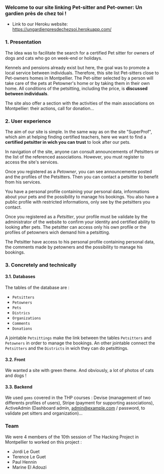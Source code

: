 ### Welcome to our site linking Pet-sitter and Pet-owner: **Un gardien près de chez toi** !

- Link to our Heroku website: https://ungardienpresdechezsoi.herokuapp.com/

### 1. Presentation

The idea was to facilitate the search for a certified Pet sitter for owners of dogs and cats who go on week-end or holidays.

Kennels and pensions already exist but here, the goal was to  promote a local service between individuals. Therefore, this site list Pet-sitters close to Pet-owners homes in Montpellier. The Pet-sitter selected by a person will take care of the pets at Petowner's home or by taking them in their own home. All conditions of the petsitting, including the price, is **discussed between individuals**.

The site also offer a section with the activities of the main associations on Montpellier: their actions, call for donation...

### 2. User experience

The aim of our site is simple. In the same way as on the site "SuperProf", which aim at helping finding certified teachers, here we want to find a **certified petsitter in wich you can trust** to look after our pets.

In navigation of the site, anyone can consult announcements of Petsitters or the list of the referenced associations. However, you must register to access the site's services.

Once you registered as a *Petowner*, you can see announcements posted and the profiles of the Petsitters. Then you can contact a petsitter to benefit from his services.

You have a personal profile containing your personal data, informations about your pets and the possibility to manage his bookings. You also have a public profile with restricted informations, only see by the petsitters you contact.

Once you registered as a *Petsitter*, your profile must be validate by the administrator of the website to confirm your identity and certified ability to looking after pets. The petsitter can access only his own profile or the profiles of petowners wich demand him a petsitting.

The Petsitter have access to his personal profile containing personal data, the comments made by petowners and the possibility to manage his bookings.
​
​
### 3. Concretely and technically

#### 3.1. Databases

The tables of the database are :

* `Petsitters`
* `Petowners`
* `Pets`
* `Districs`
* `Organizations`
* `Comments`
* `Donations`

A jointable `Petsittings` make the link between the tables `Petsitters` and `Petowners` in order to manage the bookings. An other jointable connect the `Petsitters` and the `Districts` in wich they can do petsittings.

#### 3.2. Front

We wanted a site with green theme. And obviously, a lot of photos of cats and dogs !


#### 3.3. Backend

We used `gems` covered in the THP courses : Devise (management of two differents profiles of users), Stripe (payment for supporting associations), ActiveAdmin (Dashboard admin, admin@example.com / password, to validate pet sitters and organization)...

### Team
We were 4 members of the 10th session of The Hacking Project in Montpellier to worked on this project :
- Jordi Le Guet
- Terence Le Guet
- Paul Hennin
- Marine El Adouzi
